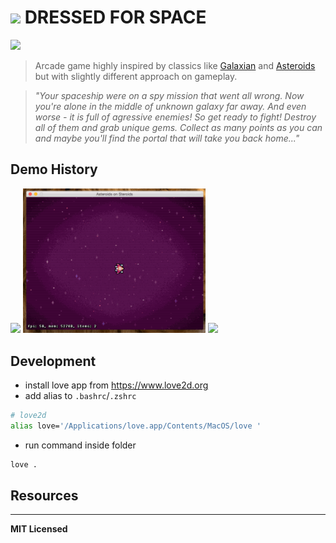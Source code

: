 # <img src="https://github.com/voronianski-on-games/dressed-for-space-game/raw/master/assets/images/life_icon.png" /> DRESSED FOR SPACE

![](https://img.shields.io/badge/status-wip-yellow.svg?style=flat)

> Arcade game highly inspired by classics like [Galaxian](https://en.wikipedia.org/wiki/Galaxian) and [Asteroids](https://en.wikipedia.org/wiki/Asteroids_(video_game)) but with slightly different approach on gameplay. 

> _"Your spaceship were on a spy mission that went all wrong. Now you're alone in the middle of unknown galaxy far away. And even worse - it is full of agressive enemies! So get ready to fight! Destroy all of them and grab unique gems. Collect as many points as you can and maybe you'll find the portal that will take you back home..."_

## Demo History

<img src="https://github.com/voronianski-on-games/asteroids-on-steroids-love2d/raw/master/demos/demo1.gif" width="292">
<img src="https://github.com/voronianski-on-games/asteroids-on-steroids-love2d/raw/master/demos/demo2.gif" width="292">
<img src="https://github.com/voronianski-on-games/asteroids-on-steroids-love2d/raw/master/demos/demo3.gif" width="292">

## Development

- install love app from https://www.love2d.org
- add alias to `.bashrc`/`.zshrc`

```bash
# love2d
alias love='/Applications/love.app/Contents/MacOS/love '
```

- run command inside folder 

```bash
love .
```

## Resources

---

**MIT Licensed**
